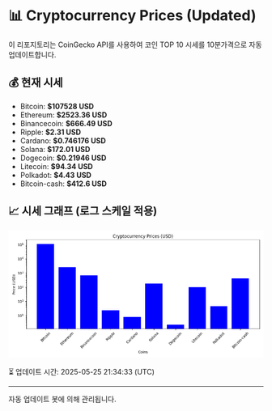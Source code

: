
# 📊 Cryptocurrency Prices (Updated)

이 리포지토리는 CoinGecko API를 사용하여 코인 TOP 10 시세를 10분가격으로 자동 업데이트합니다.

## 💰 현재 시세
- Bitcoin: **$107528 USD**
- Ethereum: **$2523.36 USD**
- Binancecoin: **$666.49 USD**
- Ripple: **$2.31 USD**
- Cardano: **$0.746176 USD**
- Solana: **$172.01 USD**
- Dogecoin: **$0.21946 USD**
- Litecoin: **$94.34 USD**
- Polkadot: **$4.43 USD**
- Bitcoin-cash: **$412.6 USD**

## 📈 시세 그래프 (로그 스케일 적용)
![Crypto Prices](crypto_prices.png)

⏳ 업데이트 시간: 2025-05-25 21:34:33 (UTC)

---
자동 업데이트 봇에 의해 관리됩니다.

